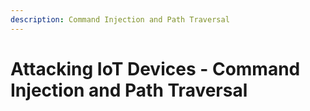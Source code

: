 ```yaml
---
description: Command Injection and Path Traversal
---
```


# Attacking IoT Devices - Command Injection and Path Traversal


